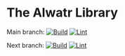 # The Alwatr Library

Main branch:
[![Build](https://github.com/AliMD/alwatr/actions/workflows/build.yaml/badge.svg?branch=main)](https://github.com/AliMD/alwatr/actions/workflows/build.yaml)
[![Lint](https://github.com/AliMD/alwatr/actions/workflows/lint.yaml/badge.svg?branch=main)](https://github.com/AliMD/alwatr/actions/workflows/lint.yaml)

Next branch:
[![Build](https://github.com/AliMD/alwatr/actions/workflows/build.yaml/badge.svg?branch=next)](https://github.com/AliMD/alwatr/actions/workflows/build.yaml)
[![Lint](https://github.com/AliMD/alwatr/actions/workflows/lint.yaml/badge.svg?branch=next)](https://github.com/AliMD/alwatr/actions/workflows/lint.yaml)
